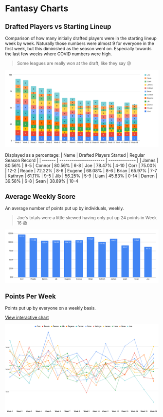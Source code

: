 # Fantasy Charts

## Drafted Players vs Starting Lineup
Comparison of how many initially drafted players were in the starting lineup week by week. Naturally those numbers were almost 9 for everyone in the first week, but this diminished as the season went on. Especially towards the last few weeks where COVID numbers were high.

> Some leagues are really won at the draft, like they say 😜

![Weekly Scores](/images/drafted-vs-starters.png)

Displayed as a percentage:
| Name    | Drafted Players Started | Regular Season Record |
| ------- | ----------------------- | -------------- |
| James   | 80.56%                  | 9-5
| Connor  | 80.56%                  | 6-8
| Joe     | 78.47%                  | 4-10
| Corr    | 75.00%                  | 12-2
| Reade   | 72.22%                  | 8-6
| Eugene  | 68.08%                  | 8-6
| Brian   | 65.97%                  | 7-7
| Kathryn | 61.11%                  | 9-5
| Jib     | 56.25%                  | 5-9
| Liam    | 45.83%                  | 0-14
| Darren  | 39.58%                  | 6-8
| Sean    | 38.89%                  | 10-4

## Average Weekly Score
An average number of points put up by individuals, weekly.

> Joe's totals were a little skewed having only put up 24 points in Week 16 😱

![Weekly Average Scores](/images/weekly-average-scores.png)

## Points Per Week
Points put up by everyone on a weekly basis.

[View interactive chart](/charts/weekly-scores.md)

![Weekly Scores](/images/weekly-scores.png)


